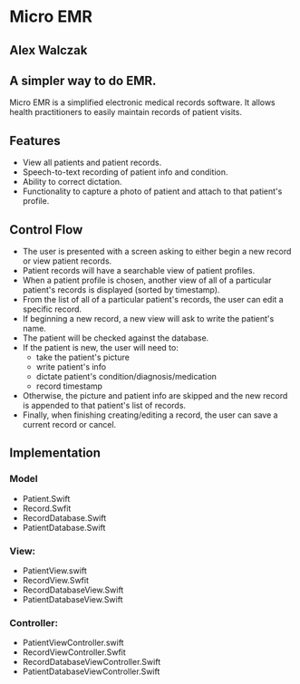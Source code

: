 # Micro EMR
## Alex Walczak

## A simpler way to do EMR.
Micro EMR is a simplified electronic medical records software. It allows health practitioners to easily maintain records of patient visits.

## Features
* View all patients and patient records.
* Speech-to-text recording of patient info and condition.
* Ability to correct dictation.
* Functionality to capture a photo of patient and attach to that patient's profile.

## Control Flow
* The user is presented with a screen asking to either begin a new record or view patient records.
* Patient records will have a searchable view of patient profiles.
* When a patient profile is chosen, another view of all of a particular patient's records is displayed (sorted by timestamp).
* From the list of all of a particular patient's records, the user can edit a specific record.
* If beginning a new record, a new view will ask to write the patient's name.
* The patient will be checked against the database. 
* If the patient is new, the user will need to:
  * take the patient's picture
  * write patient's info
  * dictate patient's condition/diagnosis/medication
  * record timestamp
* Otherwise, the picture and patient info are skipped and the new record is appended to that patient's list of records.
* Finally, when finishing creating/editing a record, the user can save a current record or cancel.

## Implementation

### Model
* Patient.Swift
* Record.Swfit
* RecordDatabase.Swift
* PatientDatabase.Swift

### View:
* PatientView.swift
* RecordView.Swfit
* RecordDatabaseView.Swift
* PatientDatabaseView.Swift

### Controller:
* PatientViewController.swift
* RecordViewController.Swfit
* RecordDatabaseViewController.Swift
* PatientDatabaseViewController.Swift
